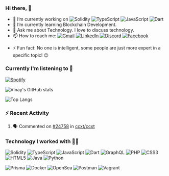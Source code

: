 ### Hi there, 👋

<!--
**vinaykharayat/vinaykharayat** is a ✨ _special_ ✨ repository because its `README.md` (this file) appears on your GitHub profile.

Here are some ideas to get you started:

<!--
- 👯 I’m looking to collaborate on ...
- 🤔 I’m looking for help with ..
-->
- 🔭 I’m currently working on ![Solidity](https://img.shields.io/badge/Solidity-%23363636.svg?style=for-the-badge&logo=solidity&logoColor=white) ![TypeScript](https://img.shields.io/badge/typescript-%23007ACC.svg?style=for-the-badge&logo=typescript&logoColor=white) ![JavaScript](https://img.shields.io/badge/javascript-%23323330.svg?style=for-the-badge&logo=javascript&logoColor=%23F7DF1E) ![Dart](https://img.shields.io/badge/dart-%230175C2.svg?style=for-the-badge&logo=dart&logoColor=white)
- 🌱 I’m currently learning Blockchain Development.
- 💬 Ask me about Technology. I love to discuss technology.
- 📫 How to reach me: [![Gmail](https://img.shields.io/badge/Gmail-D14836?style=for-the-badge&logo=gmail&logoColor=white)](mailto:vinaykharayat@gmail.com) [![LinkedIn](https://img.shields.io/badge/linkedin-%230077B5.svg?style=for-the-badge&logo=linkedin&logoColor=white)](https://www.linkedin.com/in/vinay-kharayat-489a1b147) [![Discord](https://img.shields.io/badge/Discord-%235865F2.svg?style=for-the-badge&logo=discord&logoColor=white)](https://discordapp.com/users/334716644729552907) [![Facebook](https://img.shields.io/badge/Facebook-%231877F2.svg?style=for-the-badge&logo=Facebook&logoColor=white)](https://facebook.com/vinaykharayat)

<!--
- 😄 Pronouns: ...
-->

- ⚡ Fun fact: No one is intelligent, some people are just more expert in a specific topic! 😉

### Currently I'm listening to 🎵

[![Spotify](https://novatorem-seven-gules.vercel.app/api/spotify)](https://open.spotify.com/user/qnjekss95wfggl3mntbqyfgsy)

![Vinay's GitHub stats](https://github-readme-stats-vinaykharayats-projects.vercel.app/api?username=vinaykharayat&show_icons=true&theme=radical)

![Top Langs](https://github-readme-stats.vercel.app/api/top-langs/?username=anuraghazra&exclude_repo=blaze_kernel-phoenix,kernel_asus_sdm660,kernel_asus_sdm660-1)

### :zap: Recent Activity

<!--START_SECTION:activity-->
1. 🗣 Commented on [#24758](https://github.com/ccxt/ccxt/issues/24758#issuecomment-2572643595) in [ccxt/ccxt](https://github.com/ccxt/ccxt)
<!--END_SECTION:activity-->

### Technology I worked with 🧑‍💻

![Solidity](https://img.shields.io/badge/Solidity-%23363636.svg?style=for-the-badge&logo=solidity&logoColor=white) ![TypeScript](https://img.shields.io/badge/typescript-%23007ACC.svg?style=for-the-badge&logo=typescript&logoColor=white) ![JavaScript](https://img.shields.io/badge/javascript-%23323330.svg?style=for-the-badge&logo=javascript&logoColor=%23F7DF1E) ![Dart](https://img.shields.io/badge/dart-%230175C2.svg?style=for-the-badge&logo=dart&logoColor=white) ![GraphQL](https://img.shields.io/badge/-GraphQL-E10098?style=for-the-badge&logo=graphql&logoColor=white) ![PHP](https://img.shields.io/badge/php-%23777BB4.svg?style=for-the-badge&logo=php&logoColor=white) ![CSS3](https://img.shields.io/badge/css3-%231572B6.svg?style=for-the-badge&logo=css3&logoColor=white) ![HTML5](https://img.shields.io/badge/html5-%23E34F26.svg?style=for-the-badge&logo=html5&logoColor=white) ![Java](https://img.shields.io/badge/java-%23ED8B00.svg?style=for-the-badge&logo=openjdk&logoColor=white) ![Python](https://img.shields.io/badge/python-3670A0?style=for-the-badge&logo=python&logoColor=ffdd54)

![Prisma](https://img.shields.io/badge/Prisma-3982CE?style=for-the-badge&logo=Prisma&logoColor=white) ![Docker](https://img.shields.io/badge/docker-%230db7ed.svg?style=for-the-badge&logo=docker&logoColor=white) ![OpenSea](https://img.shields.io/badge/OpenSea-%232081E2.svg?style=for-the-badge&logo=opensea&logoColor=white) ![Postman](https://img.shields.io/badge/Postman-FF6C37?style=for-the-badge&logo=postman&logoColor=white) ![Vagrant](https://img.shields.io/badge/vagrant-%231563FF.svg?style=for-the-badge&logo=vagrant&logoColor=white) 
